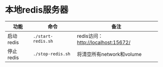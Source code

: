# 本地redis服务器

|功能|命令|备注|
| --- | --- | --- |
|启动redis|`./start-redis.sh`|redis访问：[http://localhost:15672/](http://localhost:15672/)|
|停止redis|`./stop-redis.sh`|将清空所有network和volume|

